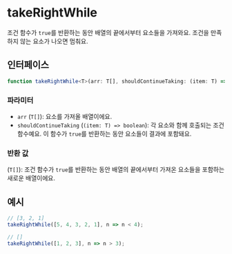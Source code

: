 # takeRightWhile

조건 함수가 `true`를 반환하는 동안 배열의 끝에서부터 요소들을 가져와요.
조건을 만족하지 않는 요소가 나오면 멈춰요.

## 인터페이스

```typescript
function takeRightWhile<T>(arr: T[], shouldContinueTaking: (item: T) => boolean): T[]
```

### 파라미터 

- `arr` (`T[]`): 요소를 가져올 배열이에요.
- `shouldContinueTaking` (`(item: T) => boolean`): 각 요소와 함께 호출되는 조건 함수예요. 이 함수가 `true`를 반환하는 동안 요소들이 결과에 포함돼요.

### 반환 값

(`T[]`): 조건 함수가 `true`를 반환하는 동안 배열의 끝에서부터 가져온 요소들을 포함하는 새로운 배열이에요.


## 예시

```typescript
// [3, 2, 1]
takeRightWhile([5, 4, 3, 2, 1], n => n < 4);

// []
takeRightWhile([1, 2, 3], n => n > 3);
```